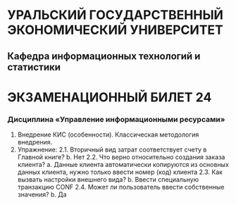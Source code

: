 # УРАЛЬСКИЙ ГОСУДАРСТВЕННЫЙ ЭКОНОМИЧЕСКИЙ УНИВЕРСИТЕТ
## Кафедра информационных технологий и статистики 
# ЭКЗАМЕНАЦИОННЫЙ БИЛЕТ 24
### Дисциплина «Управление информационными ресурсами»
1. Внедрение КИС (особенности). Классическая методология внедрения. 
2. Упражнение:
2.1. Вторичный вид затрат соответствует счету в Главной книге?
b.	Нет
2.2. Что верно относительно создания заказа клиента?
a.	Данные клиента автоматически копируются из основных данных клиента, нужно только ввести номер (код) клиента
2.3. Как вызвать настройки внешнего вида? 
b.	Ввести специальную транзакцию CONF
2.4. Может ли пользователь ввести собственные значения? 
b.	Да
